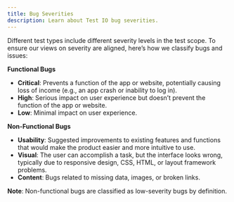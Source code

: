 ```yaml
---
title: Bug Severities
description: Learn about Test IO bug severities.
---
```


Different test types include different severity levels in the test scope. To ensure our views on severity are aligned, here’s how we classify bugs and issues:

**Functional Bugs**
- **Critical**: Prevents a function of the app or website, potentially causing loss of income (e.g., an app crash or inability to log in).
- **High**: Serious impact on user experience but doesn’t prevent the function of the app or website.
- **Low**: Minimal impact on user experience.

**Non-Functional Bugs**
- **Usability**: Suggested improvements to existing features and functions that would make the product easier and more intuitive to use.
- **Visual**: The user can accomplish a task, but the interface looks wrong, typically due to responsive design, CSS, HTML, or layout framework problems.
- **Content**: Bugs related to missing data, images, or broken links.

**Note**: Non-functional bugs are classified as low-severity bugs by definition.
